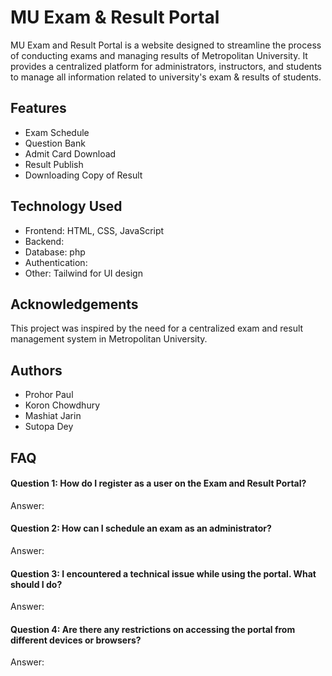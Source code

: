# MU Exam & Result Portal

MU Exam and Result Portal is a website designed to streamline the process of conducting exams and managing results of Metropolitan University. It provides a centralized platform for administrators, instructors, and students to manage all information related to university's exam & results of students.

## Features
* Exam Schedule
* Question Bank
* Admit Card Download
* Result Publish
* Downloading Copy of Result

## Technology Used
* Frontend: HTML, CSS, JavaScript
* Backend: 
* Database: php
* Authentication:
* Other: Tailwind for UI design

## Acknowledgements
This project was inspired by the need for a centralized exam and result management system in Metropolitan University.

## Authors
* Prohor Paul
* Koron Chowdhury
* Mashiat Jarin
* Sutopa Dey




## FAQ

#### Question 1: How do I register as a user on the Exam and Result Portal?
Answer:

#### Question 2: How can I schedule an exam as an administrator? 
Answer:

#### Question 3: I encountered a technical issue while using the portal. What should I do?
Answer:

#### Question 4: Are there any restrictions on accessing the portal from different devices or browsers?
Answer:

